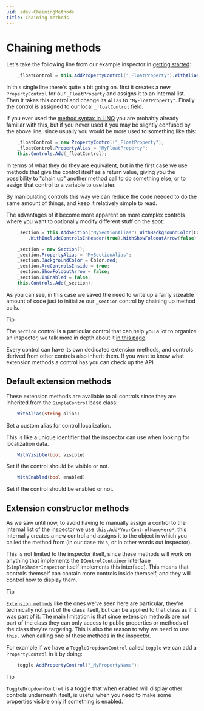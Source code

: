 ```yaml
---
uid: idev-ChainingMethods
title: Chaining methods
---
```


# Chaining methods

Let's take the following line from our example inspector in [getting started](xref:idev-GettingStarted):

```csharp
    _floatControl = this.AddPropertyControl("_FloatProperty").WithAlias("MyFloatProperty");
```

In this single line there's quite a bit going on. first it creates a new `PropertyControl` for our `_FloatProperty` and assigns it to an internal list.
Then it takes this control and change its `Alias` to `"MyFloatProperty"`.
Finally the control is assigned to our local `_floatControl` field.

If you ever used the [method syntax in LINQ](https://docs.microsoft.com/en-us/dotnet/csharp/programming-guide/concepts/linq/query-syntax-and-method-syntax-in-linq) you are probably already familiar with this, but if you never used it you may be slightly confused by the above line, since usually you would be more used to something like this:

```csharp
    _floatControl = new PropertyControl("_FloatProperty");
    _floatControl.PropertyAlias = "MyFloatProperty";
    this.Controls.Add(_floatControl);
```

In terms of what they do they are equivalent, but in the first case we use methods that give the control itself as a return value, giving you the possibility to "chain up" another method call to do something else, or to assign that control to a variable to use later.

By manipulating controls this way we can reduce the code needed to do the same amount of things, and keep it relatively simple to read.

The advantages of it become more apparent on more complex controls where you want to optionally modify different stuff on the spot:

```csharp
    _section = this.AddSection("MySectionAlias").WithBackgroundColor(Color.red)
        .WithIncludeControlsInHeader(true).WithShowFoldoutArrow(false).WithEnabled(false);
```

```csharp
    _section = new Section();
    _section.PropertyAlias = "MySectionAlias";
    _section.BackgroundColor = Color.red;
    _section.AreControlsInside = true;
    _section.ShowFoldoutArrow = false;
    _section.IsEnabled = false;
    this.Controls.Add(_section);
```

As you can see, in this case we saved the need to write up a fairly sizeable amount of code just to initialize our `_section` control by chaining up method calls.

>[!TIP]
>The `Section` control is a particular control that can help you a lot to organize an inspector, we talk more in depth about it [in this page](xref:idev-Sections).


Every control can have its own dedicated extension methods, and controls derived from other controls also inherit them. If you want to know what extension methods a control has you can check up the API.

## Default extension methods

These extension methods are available to all controls since they are inherited from the `SimpleControl` base class:

```csharp
    WithAlias(string alias)
```

Set a custom alias for control localization.

This is like a unique identifier that the inspector can use when looking for localization data.

```csharp
    WithVisible(bool visible)
```

Set if the control should be visible or not.

```csharp
    WithEnabled(bool enabled)
```

Set if the control should be enabled or not.

## Extension constructor methods

As we saw until now, to avoid having to manually assign a control to the internal list of the inspector we use `this.Add*YourControlNameHere*`, this internally creates a new control and assigns it to the object in which you called the method from (in our case `this`, or in other words out inspector).

This is not limited to the inspector itself, since these methods will work on anything that implements the `IControlContainer` interface (`SimpleShaderInspector` itself implements this interface). This means that controls themself can contain more controls inside themself, and they will control how to display them.

>[!TIP]
>[`Extension methods`](https://docs.microsoft.com/en-us/dotnet/csharp/programming-guide/classes-and-structs/extension-methods) like the ones we've seen here are particular, they're technically not part of the class itself, but can be applied to that class as if it was part of it.
>The main limitation is that since extension methods are not part of the class they can only access to public properties or methods of the class they're targeting.
>This is also the reason to why we need to use `this.` when calling one of these methods in the inspector.

For example if we have a `ToggleDropdownControl` called `toggle` we can add a `PropertyControl` in it by doing:

```csharp
    toggle.AddPropertyControl("_MyPropertyName");
```

>[!TIP]
>`ToggleDropdownControl` is a toggle that when enabled will display other controls underneath itself, is useful when you need to make some properties visible only if something is enabled.

